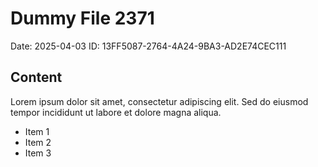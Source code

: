 # Dummy File 2371

Date: 2025-04-03
ID: 13FF5087-2764-4A24-9BA3-AD2E74CEC111

## Content

Lorem ipsum dolor sit amet, consectetur adipiscing elit.
Sed do eiusmod tempor incididunt ut labore et dolore magna aliqua.

* Item 1
* Item 2
* Item 3

